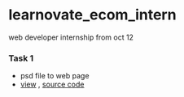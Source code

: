 # learnovate_ecom_intern
web developer internship from oct 12

### Task 1
- psd file to web page
- [view](https://t3exyh1kaivobwnuez4npa-on.drv.tw/learnovate_ecom-intern/task%201%20(13-oct-2020)/) , [source code](https://github.com/shankaresh/learnovate_ecom_intern/tree/main/task%201%20(13-oct-2020))
